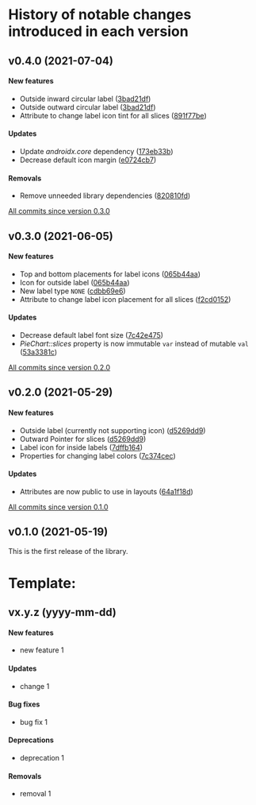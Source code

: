 # History of notable changes introduced in each version

## v0.4.0 (2021-07-04)
#### New features
  - Outside inward circular label ([3bad21df])
  - Outside outward circular label ([3bad21df])
  - Attribute to change label icon tint for all slices ([891f77be])
#### Updates
  - Update *androidx.core* dependency ([173eb33b])
  - Decrease default icon margin ([e0724cb7])
#### Removals
  - Remove unneeded library dependencies ([820810fd])

[All commits since version 0.3.0]

## v0.3.0 (2021-06-05)
#### New features
  - Top and bottom placements for label icons ([065b44aa])
  - Icon for outside label ([065b44aa])
  - New label type `NONE` ([cdbb69e6])
  - Attribute to change label icon placement for all slices ([f2cd0152])
#### Updates
  - Decrease default label font size ([7c42e475])
  - *PieChart::slices* property is now immutable `var` instead of mutable `val` ([53a3381c])

[All commits since version 0.2.0]

## v0.2.0 (2021-05-29)
#### New features
- Outside label (currently not supporting icon) ([d5269dd9])
- Outward Pointer for slices ([d5269dd9])
- Label icon for inside labels ([7dffb164])
- Properties for changing label colors ([7c374cec])
#### Updates
- Attributes are now public to use in layouts ([64a1f18d])

[All commits since version 0.1.0]

## v0.1.0 (2021-05-19)
This is the first release of the library.


[All commits since version 0.1.0]: https://github.com/mahozad/android-pie-chart/compare/v0.1.0...v0.2.0
[All commits since version 0.2.0]: https://github.com/mahozad/android-pie-chart/compare/v0.2.0...v0.3.0
[All commits since version 0.3.0]: https://github.com/mahozad/android-pie-chart/compare/v0.3.0...v0.4.0

[64a1f18d]: https://github.com/mahozad/android-pie-chart/commit/64a1f18d
[7c374cec]: https://github.com/mahozad/android-pie-chart/commit/7c374cec
[7dffb164]: https://github.com/mahozad/android-pie-chart/commit/7dffb164
[d5269dd9]: https://github.com/mahozad/android-pie-chart/commit/d5269dd9
[53a3381c]: https://github.com/mahozad/android-pie-chart/commit/53a3381c
[7c42e475]: https://github.com/mahozad/android-pie-chart/commit/7c42e475
[f2cd0152]: https://github.com/mahozad/android-pie-chart/commit/f2cd0152
[cdbb69e6]: https://github.com/mahozad/android-pie-chart/commit/cdbb69e6
[065b44aa]: https://github.com/mahozad/android-pie-chart/commit/065b44aa
[820810fd]: https://github.com/mahozad/android-pie-chart/commit/820810fd
[173eb33b]: https://github.com/mahozad/android-pie-chart/commit/173eb33b
[3bad21df]: https://github.com/mahozad/android-pie-chart/commit/3bad21df
[e0724cb7]: https://github.com/mahozad/android-pie-chart/commit/e0724cb7
[891f77be]: https://github.com/mahozad/android-pie-chart/commit/891f77be

[comment]: <> (NOTE: Be aware that modifying the format of this file might impact the script that makes body for GitHub release)

# Template:
## vx.y.z (yyyy-mm-dd)
#### New features
  - new feature 1
#### Updates
  - change 1
#### Bug fixes
  - bug fix 1
#### Deprecations
  - deprecation 1
#### Removals
  - removal 1
